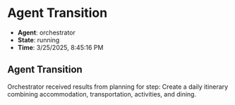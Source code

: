 # Agent Transition

- **Agent**: orchestrator
- **State**: running
- **Time**: 3/25/2025, 8:45:16 PM

## Agent Transition

Orchestrator received results from planning for step: Create a daily itinerary combining accommodation, transportation, activities, and dining.

